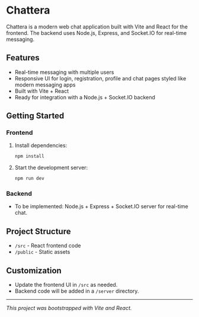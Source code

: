 # Chattera

Chattera is a modern web chat application built with Vite and React for the frontend. The backend uses Node.js, Express, and Socket.IO for real-time messaging.

## Features
- Real-time messaging with multiple users
- Responsive UI for login, registration, profile and chat pages styled like modern messaging apps
- Built with Vite + React
- Ready for integration with a Node.js + Socket.IO backend

## Getting Started

### Frontend
1. Install dependencies:
   ```sh
   npm install
   ```
2. Start the development server:
   ```sh
   npm run dev
   ```

### Backend
- To be implemented: Node.js + Express + Socket.IO server for real-time chat.

## Project Structure
- `/src` - React frontend code
- `/public` - Static assets

## Customization
- Update the frontend UI in `/src` as needed.
- Backend code will be added in a `/server` directory.

---

*This project was bootstrapped with Vite and React.*
